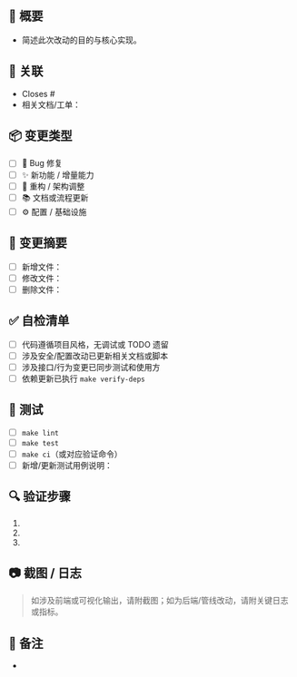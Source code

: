 ## 📝 概要
- 简述此次改动的目的与核心实现。

## 🔗 关联
- Closes #
- 相关文档/工单：

## 📦 变更类型
- [ ] 🐛 Bug 修复
- [ ] ✨ 新功能 / 增量能力
- [ ] 🔧 重构 / 架构调整
- [ ] 📚 文档或流程更新
- [ ] ⚙️ 配置 / 基础设施

## 📄 变更摘要
- [ ] 新增文件：
- [ ] 修改文件：
- [ ] 删除文件：

## ✅ 自检清单
- [ ] 代码遵循项目风格，无调试或 TODO 遗留
- [ ] 涉及安全/配置改动已更新相关文档或脚本
- [ ] 涉及接口/行为变更已同步测试和使用方
- [ ] 依赖更新已执行 `make verify-deps`

## 🧪 测试
- [ ] `make lint`
- [ ] `make test`
- [ ] `make ci`（或对应验证命令）
- [ ] 新增/更新测试用例说明：

## 🔍 验证步骤
1.
2.
3.

## 📷 截图 / 日志
> 如涉及前端或可视化输出，请附截图；如为后端/管线改动，请附关键日志或指标。

## 📎 备注
-

